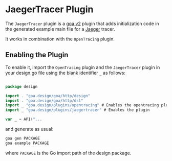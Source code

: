 # JaegerTracer Plugin

The `JaegerTracer` plugin is a [goa v2](https://github.com/goadesign/goa/tree/v2) plugin
that adds initialization code in the generated example main file for a [Jaeger](https://https://github.com/jaegertracing/jaeger-client-go) tracer.

It works in combination with the `OpenTracing` plugin.  

## Enabling the Plugin

To enable it, import the `OpenTracing` plugin and the `JaegerTracer` plugin in your design.go file using the blank identifier `_` as follows:

```go

package design

import . "goa.design/goa/http/design"
import . "goa.design/goa/http/dsl"
import _ "goa.design/plugins/opentracing" # Enables the opentracing plugin
import _ "goa.design/plugins/jaegertracer" # Enables the plugin

var _ = API("...
```

and generate as usual:

```bash
goa gen PACKAGE
goa example PACKAGE
```

where `PACKAGE` is the Go import path of the design package.